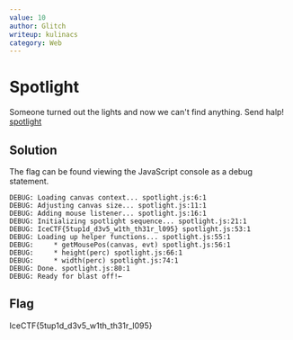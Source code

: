 ```yaml
---
value: 10
author: Glitch
writeup: kulinacs
category: Web
---
```


# Spotlight

Someone turned out the lights and now we can't find anything. Send halp! [spotlight](http://spotlight.vuln.icec.tf/)

## Solution

The flag can be found viewing the JavaScript console as a debug statement. 

	DEBUG: Loading canvas context... spotlight.js:6:1
	DEBUG: Adjusting canvas size... spotlight.js:11:1
	DEBUG: Adding mouse listener... spotlight.js:16:1
	DEBUG: Initializing spotlight sequence... spotlight.js:21:1
	DEBUG: IceCTF{5tup1d_d3v5_w1th_th31r_l095} spotlight.js:53:1
	DEBUG: Loading up helper functions... spotlight.js:55:1
	DEBUG:     * getMousePos(canvas, evt) spotlight.js:56:1
	DEBUG:     * height(perc) spotlight.js:66:1
	DEBUG:     * width(perc) spotlight.js:74:1
	DEBUG: Done. spotlight.js:80:1
	DEBUG: Ready for blast off!←

## Flag

IceCTF{5tup1d_d3v5_w1th_th31r_l095}
